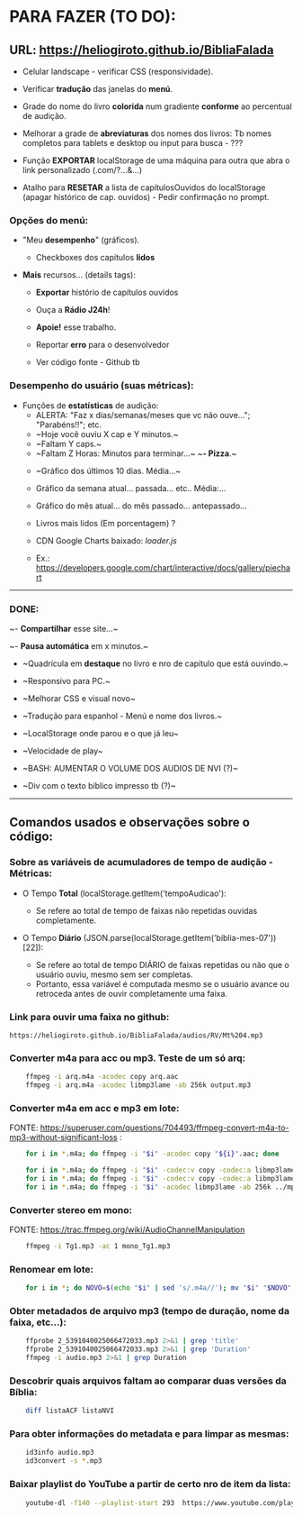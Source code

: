 # PARA FAZER (TO DO):

## URL: https://heliogiroto.github.io/BibliaFalada

- Celular landscape - verificar CSS (responsividade).

- Verificar **tradução** das janelas do **menú**.

- Grade do nome do livro **colorida** num gradiente **conforme** ao percentual de audição.

- Melhorar a grade de **abreviaturas** dos nomes dos livros: Tb nomes completos para tablets e desktop ou input para busca - ???

- Função **EXPORTAR** localStorage de uma máquina para outra que abra o link personalizado (.com/?...&...)

- Atalho para **RESETAR** a lista de capítulosOuvidos do localStorage (apagar histórico de cap. ouvidos) - Pedir confirmação no prompt.


### Opções do menú:

- "Meu **desempenho**" (gráficos).

	- Checkboxes dos capítulos **lidos**

- **Mais** recursos... (details tags):

	- **Exportar** histório de capítulos ouvidos
	
	- Ouça a **Rádio J24h**!

	- **Apoie!** esse trabalho.
	
	- Reportar **erro** para o desenvolvedor

	- Ver código fonte - Github tb 


### Desempenho do usuário (suas métricas):

- Funções de **estatísticas** de audição:
	- ALERTA: "Faz x dias/semanas/meses que vc não ouve..."; "Parabéns!!"; etc.
	+ ~Hoje você ouviu X cap e Y minutos.~
	+ ~Faltam Y caps.~
	+ ~Faltam Z Horas: Minutos para terminar...~
		~**- Pizza**.~
	- ~Gráfico dos últimos 10 dias. Média...~
	- Gráfico da semana atual... passada... etc.. Média:...
	- Gráfico do mês atual... do mês passado... antepassado...
	- Livros mais lidos (Em porcentagem) ? 

	- CDN Google Charts baixado: *loader.js*

	- Ex.: https://developers.google.com/chart/interactive/docs/gallery/piechart 	

---

### DONE:

~- **Compartilhar** esse site...~

~- **Pausa automática** em x minutos.~

- ~Quadrícula em **destaque** no livro e nro de capítulo que está ouvindo.~

- ~Responsivo para PC.~

- ~Melhorar CSS e visual novo~

- ~Tradução para espanhol - Menú e nome dos livros.~

- ~LocalStorage onde parou e o que já leu~

- ~Velocidade de play~

- ~BASH: AUMENTAR O VOLUME DOS AUDIOS DE NVI (?)~

- ~Div com o texto bíblico impresso tb (?)~

---

## Comandos usados e observações sobre o código:

### Sobre as variáveis de acumuladores de tempo de audição - Métricas:
- O Tempo **Total** (localStorage.getItem('tempoAudicao'):
	- Se refere ao total de tempo de faixas não repetidas ouvidas completamente.

- O Tempo **Diário** (JSON.parse(localStorage.getItem('biblia-mes-07'))[22]):
	- Se refere ao total de tempo DIÁRIO de faixas repetidas ou não que o usuário ouviu, mesmo sem ser completas.
	- Portanto, essa variável é computada mesmo se o usuário avance ou retroceda antes de ouvir completamente uma faixa.


### Link para ouvir uma faixa no github:
	https://heliogiroto.github.io/BibliaFalada/audios/RV/Mt%204.mp3


### Converter m4a para acc ou mp3. Teste de um só arq:
~~~bash
	ffmpeg -i arq.m4a -acodec copy arq.aac
	ffmpeg -i arq.m4a -acodec libmp3lame -ab 256k output.mp3
~~~

### Converter m4a em acc e mp3 em lote:
FONTE: https://superuser.com/questions/704493/ffmpeg-convert-m4a-to-mp3-without-significant-loss :
~~~bash
 	for i in *.m4a; do ffmpeg -i "$i" -acodec copy "${i}".aac; done

	for i in *.m4a; do ffmpeg -i "$i" -codec:v copy -codec:a libmp3lame -q:a 2 ../mp3/"${i}.mp3"; done
	for i in *.m4a; do ffmpeg -i "$i" -codec:v copy -codec:a libmp3lame -q:a 0 ../mp3/"$i".mp3; done    # usei esse!
	for i in *.m4a; do ffmpeg -i "$i" -acodec libmp3lame -ab 256k ../mp3/"$i".mp3; done
~~~

### Converter stereo em mono:
FONTE: https://trac.ffmpeg.org/wiki/AudioChannelManipulation
~~~bash
	ffmpeg -i Tg1.mp3 -ac 1 mono_Tg1.mp3
~~~

### Renomear em lote:
~~~bash
	for i in *; do NOVO=$(echo "$i" | sed 's/.m4a//'); mv "$i" "$NOVO"; done
~~~

### Obter metadados de arquivo mp3 (tempo de duração, nome da faixa, etc...):
~~~bash
	ffprobe 2_5391040025066472033.mp3 2>&1 | grep 'title'
 	ffprobe 2_5391040025066472033.mp3 2>&1 | grep 'Duration'
	ffmpeg -i audio.mp3 2>&1 | grep Duration

~~~

### Descobrir quais arquivos faltam ao comparar duas versões da Bíblia:
~~~bash
	diff listaACF listaNVI 
~~~


### Para obter informações do metadata e para limpar as mesmas:
~~~bash
	id3info audio.mp3 
 	id3convert -s *.mp3 
~~~


### Baixar playlist do YouTube a partir de certo nro de item da lista:
~~~bash
	youtube-dl -f140 --playlist-start 293  https://www.youtube.com/playlist?list=PL3aVKqLhcR7W-PUzBT2_cOifNPQIh-SDp
~~~


